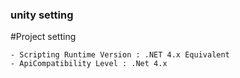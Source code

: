 
### unity setting

#Project setting

	- Scripting Runtime Version : .NET 4.x Equivalent
	- ApiCompatibility Level : .Net 4.x  